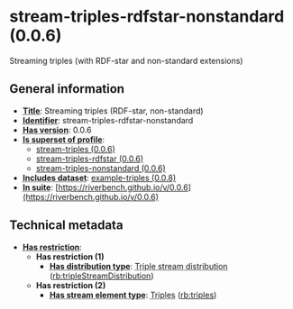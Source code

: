 # stream-triples-rdfstar-nonstandard (0.0.6)

Streaming triples (with RDF-star and non-standard extensions)

## General information

- **<abbr title="A name given to the resource.">Title</abbr>**: Streaming triples (RDF-star, non-standard)
- **<abbr title="An unambiguous reference to the resource within a given context.">Identifier</abbr>**: stream-triples-rdfstar-nonstandard
- **<abbr title="Version tag of an artifact">Has version</abbr>**: 0.0.6
- **<abbr title="Indicates that this profile contains all datasets of the other profile">Is superset of profile</abbr>**: 
    - [stream-triples (0.0.6)](https://riverbench.github.io/profiles/stream-triples/0.0.6)
    - [stream-triples-rdfstar (0.0.6)](https://riverbench.github.io/profiles/stream-triples-rdfstar/0.0.6)
    - [stream-triples-nonstandard (0.0.6)](https://riverbench.github.io/profiles/stream-triples-nonstandard/0.0.6)
- **<abbr title="Indicates which datasets are included in the profile">Includes dataset</abbr>**: [example-triples (0.0.8)](https://riverbench.github.io/datasets/example-triples/0.0.8)
- **<abbr title="Indicates the benchmark suite to which a dataset or profile belongs">In suite</abbr>**: [https://riverbench.github.io/v/0.0.6](https://riverbench.github.io/v/0.0.6)

## Technical metadata

- **<abbr title="Has profile restriction. The restrictions are joined with the AND operator.">Has restriction</abbr>**: 
    - **Has restriction (1)**    
        - **<abbr title="Indicates the type of RiverBench dataset distribution">Has distribution type</abbr>**: <abbr title="The dataset is distributed as a stream of RDF triples.">Triple stream distribution</abbr> ([rb:tripleStreamDistribution](https://riverbench.github.io/schema/metadata#tripleStreamDistribution))
    - **Has restriction (2)**    
        - **<abbr title="Indicates the type of contents of each stream element">Has stream element type</abbr>**: <abbr title="Triple streams consist of elements, where each element is an RDF graph.">Triples</abbr> ([rb:triples](https://riverbench.github.io/schema/metadata#triples))

